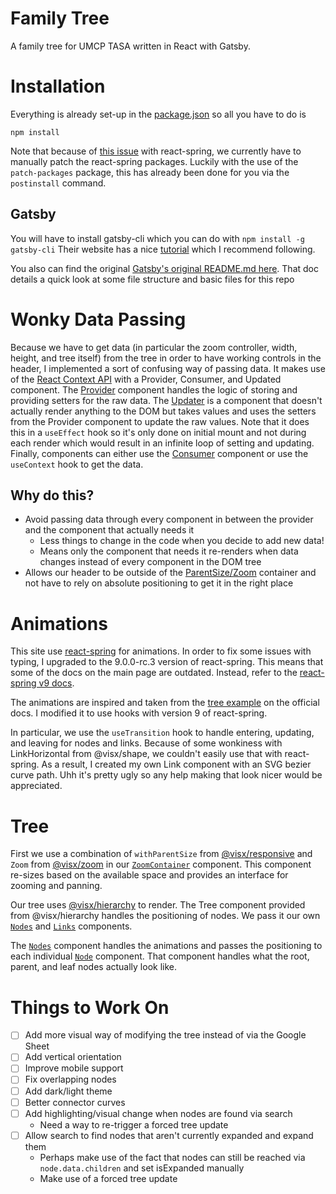 # Family Tree

A family tree for UMCP TASA written in React with Gatsby.

# Installation

Everything is already set-up in the [package.json](package.json) so all you have to do is

```
npm install
```

Note that because of [this issue](https://github.com/pmndrs/react-spring/issues/1078) with react-spring, we currently have to manually patch the react-spring packages. Luckily with the use of the `patch-packages` package, this has already been done for you via the `postinstall` command.

## Gatsby

You will have to install gatsby-cli which you can do with `npm install -g gatsby-cli`
Their website has a nice [tutorial](https://www.gatsbyjs.org/tutorial/) which I recommend following.

You also can find the original [Gatsby's original README.md here](https://github.com/gatsbyjs/gatsby-starter-hello-world). That doc details a quick look at some file structure and basic files for this repo

# Wonky Data Passing

Because we have to get data (in particular the zoom controller, width, height, and tree itself) from the tree in order to have working controls in the header, I implemented a sort of confusing way of passing data. It makes use of the [React Context API](https://reactjs.org/docs/context.html) with a Provider, Consumer, and Updated component. The [Provider](src/components/DataContext/Provider.tsx) component handles the logic of storing and providing setters for the raw data. The [Updater](src/components/DataContext/Updater.tsx) is a component that doesn't actually render anything to the DOM but takes values and uses the setters from the Provider component to update the raw values. Note that it does this in a `useEffect` hook so it's only done on initial mount and not during each render which would result in an infinite loop of setting and updating. Finally, components can either use the [Consumer](src/components/DataContext/Consumer.tsx) component or use the `useContext` hook to get the data.

## Why do this?

-   Avoid passing data through every component in between the provider and the component that actually needs it
    -   Less things to change in the code when you decide to add new data!
    -   Means only the component that needs it re-renders when data changes instead of every component in the DOM tree
-   Allows our header to be outside of the [ParentSize/Zoom](src/components/Zoom/Container.tsx) container and not have to rely on absolute positioning to get it in the right place

# Animations

This site use [react-spring](https://www.react-spring.io/) for animations. In order to fix some issues with typing, I upgraded to the 9.0.0-rc.3 version of react-spring. This means that some of the docs on the main page are outdated. Instead, refer to the [react-spring v9 docs](https://aleclarson.github.io/react-spring/v9/).

The animations are inspired and taken from the [tree example](https://github.com/pmndrs/react-spring-examples/tree/renderprops/demos/renderprops/tree) on the official docs. I modified it to use hooks with version 9 of react-spring.

In particular, we use the `useTransition` hook to handle entering, updating, and leaving for nodes and links. Because of some wonkiness with LinkHorizontal from @visx/shape, we couldn't easily use that with react-spring. As a result, I created my own Link component with an SVG bezier curve path. Uhh it's pretty ugly so any help making that look nicer would be appreciated.

# Tree

First we use a combination of `withParentSize` from [@visx/responsive](https://vx-demo.now.sh/docs/responsive) and `Zoom` from [@visx/zoom](https://vx-demo.now.sh/docs/zoom) in our [`ZoomContainer`](src/components/Zoom/Container.tsx) component. This component re-sizes based on the available space and provides an interface for zooming and panning.

Our tree uses [@visx/hierarchy](https://vx-demo.now.sh/docs/hierarchy) to render. The Tree component provided from @visx/hierarchy handles the positioning of nodes. We pass it our own [`Nodes`](src/components/Tree/Nodes.tsx) and [`Links`](src/components/Tree/Links.tsx) components.

The [`Nodes`](src/components/Tree/Nodes.tsx) component handles the animations and passes the positioning to each individual [`Node`](src/components/Tree/Node.tsx) component. That component handles what the root, parent, and leaf nodes actually look like.

# Things to Work On

-   [ ] Add more visual way of modifying the tree instead of via the Google Sheet
-   [ ] Add vertical orientation
-   [ ] Improve mobile support
-   [ ] Fix overlapping nodes
-   [ ] Add dark/light theme
-   [ ] Better connector curves
-   [ ] Add highlighting/visual change when nodes are found via search
    -   Need a way to re-trigger a forced tree update
-   [ ] Allow search to find nodes that aren't currently expanded and expand them
    -   Perhaps make use of the fact that nodes can still be reached via `node.data.children` and set isExpanded manually
    -   Make use of a forced tree update
